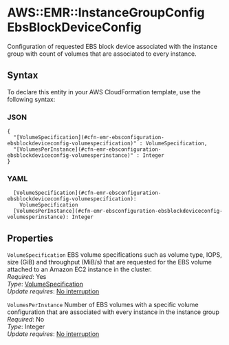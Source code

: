 # AWS::EMR::InstanceGroupConfig EbsBlockDeviceConfig<a name="aws-properties-emr-ebsconfiguration-ebsblockdeviceconfig"></a>

Configuration of requested EBS block device associated with the instance group with count of volumes that are associated to every instance\.

## Syntax<a name="aws-properties-emr-ebsconfiguration-ebsblockdeviceconfig-syntax"></a>

To declare this entity in your AWS CloudFormation template, use the following syntax:

### JSON<a name="aws-properties-emr-ebsconfiguration-ebsblockdeviceconfig-syntax.json"></a>

```
{
  "[VolumeSpecification](#cfn-emr-ebsconfiguration-ebsblockdeviceconfig-volumespecification)" : VolumeSpecification,
  "[VolumesPerInstance](#cfn-emr-ebsconfiguration-ebsblockdeviceconfig-volumesperinstance)" : Integer
}
```

### YAML<a name="aws-properties-emr-ebsconfiguration-ebsblockdeviceconfig-syntax.yaml"></a>

```
  [VolumeSpecification](#cfn-emr-ebsconfiguration-ebsblockdeviceconfig-volumespecification): 
    VolumeSpecification
  [VolumesPerInstance](#cfn-emr-ebsconfiguration-ebsblockdeviceconfig-volumesperinstance): Integer
```

## Properties<a name="aws-properties-emr-ebsconfiguration-ebsblockdeviceconfig-properties"></a>

`VolumeSpecification`  <a name="cfn-emr-ebsconfiguration-ebsblockdeviceconfig-volumespecification"></a>
EBS volume specifications such as volume type, IOPS, size \(GiB\) and throughput \(MiB/s\) that are requested for the EBS volume attached to an Amazon EC2 instance in the cluster\.  
*Required*: Yes  
*Type*: [VolumeSpecification](aws-properties-emr-ebsconfiguration-ebsblockdeviceconfig-volumespecification.md)  
*Update requires*: [No interruption](https://docs.aws.amazon.com/AWSCloudFormation/latest/UserGuide/using-cfn-updating-stacks-update-behaviors.html#update-no-interrupt)

`VolumesPerInstance`  <a name="cfn-emr-ebsconfiguration-ebsblockdeviceconfig-volumesperinstance"></a>
Number of EBS volumes with a specific volume configuration that are associated with every instance in the instance group  
*Required*: No  
*Type*: Integer  
*Update requires*: [No interruption](https://docs.aws.amazon.com/AWSCloudFormation/latest/UserGuide/using-cfn-updating-stacks-update-behaviors.html#update-no-interrupt)